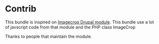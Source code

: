 Contrib
=======

This bundle is inspired on [Imagecrop Drupal module](https://www.drupal.org/project/imagecrop). This bundle use a lot of javscript code from that module and the PHP class ImageCrop

Thanks to people that maintain the module.
